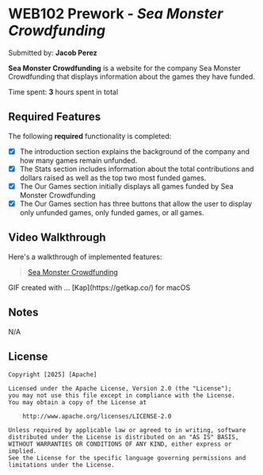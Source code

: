 # WEB102 Prework - *Sea Monster Crowdfunding*

Submitted by: **Jacob Perez**

**Sea Monster Crowdfunding** is a website for the company Sea Monster Crowdfunding that displays information about the games they have funded.

Time spent: **3** hours spent in total

## Required Features

The following **required** functionality is completed:

* [X] The introduction section explains the background of the company and how many games remain unfunded.
* [X] The Stats section includes information about the total contributions and dollars raised as well as the top two most funded games.
* [X] The Our Games section initially displays all games funded by Sea Monster Crowdfunding
* [X] The Our Games section has three buttons that allow the user to display only unfunded games, only funded games, or all games.

## Video Walkthrough

Here's a walkthrough of implemented features:
<blockquote class="imgur-embed-pub" lang="en" data-id="a/JQ5mH6p"  ><a href="//imgur.com/a/JQ5mH6p">Sea Monster Crowdfunding</a></blockquote>
<!-- Replace this with whatever GIF tool you used! -->
GIF created with ...  
[Kap](https://getkap.co/) for macOS

## Notes

N/A

## License

    Copyright [2025] [Apache]

    Licensed under the Apache License, Version 2.0 (the "License");
    you may not use this file except in compliance with the License.
    You may obtain a copy of the License at

        http://www.apache.org/licenses/LICENSE-2.0

    Unless required by applicable law or agreed to in writing, software
    distributed under the License is distributed on an "AS IS" BASIS,
    WITHOUT WARRANTIES OR CONDITIONS OF ANY KIND, either express or implied.
    See the License for the specific language governing permissions and
    limitations under the License.
